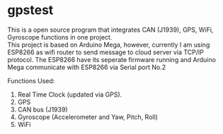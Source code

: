 # gpstest
This is a open source program that integrates CAN (J1939), GPS, WiFi, Gyroscope functions in one project.  
This project is based on Arduino Mega, however, currently I am using ESP8266 as wifi router to send message to cloud
server via TCP/IP protocol. The ESP8266 have its seperate firmware running and Arduino Mega communicate with ESP8266 via
Serial port No.2

Functions Used:
1. Real Time Clock (updated via GPS).
2. GPS
3. CAN bus (J1939)
4. Gyroscope (Accelerometer and Yaw, Pitch, Roll)
5. WiFi

